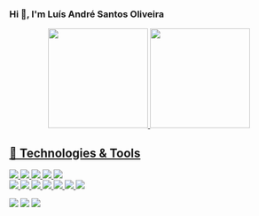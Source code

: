 ### Hi 👋, I'm Luís André Santos Oliveira
<div align="center">
  <a href="https://github.com/luisandre-oliveira">
  <img height="180em" src="https://github-readme-stats.vercel.app/api?username=luisandre-oliveira&show_icons=true&theme=vision-friendly-dark&include_all_commits=true&count_private=true"/>
  <img height="180em" src="https://github-readme-stats.vercel.app/api/top-langs/?username=luisandre-oliveira&layout=compact&theme=vision-friendly-dark&include_all_commits=true&count_private=true"/>
</div>

## 🧰 Technologies & Tools
  ![](https://img.shields.io/badge/OS-Windows-informational?style=flat&logo=windows&logoColor=white&color=blue)
  ![](https://img.shields.io/badge/OS-Fedora-informational?style=flat&logo=fedora&logoColor=white&color=blue)
  ![](https://img.shields.io/badge/Editor-VisualStudioCode-informational?style=flat&logo=visual-studio-code&logoColor=white&color=blue)
  ![](https://img.shields.io/badge/Editor-IntelliJ_IDEA-informational?style=flat&logo=intellij-idea&logoColor=white&color=blue)
  ![](https://img.shields.io/badge/Editor-AndroidStudio-informational?style=flat&logo=android-studio&logoColor=white&color=blue)  
  ![](https://img.shields.io/badge/Code-C-informational?style=flat&logo=c&logoColor=white&color=blue)
  ![](https://img.shields.io/badge/Code-Java-informational?style=flat&logo=java&logoColor=white&color=blue)
  ![](https://img.shields.io/badge/Code-PYTHON-informational?style=flat&logo=python&logoColor=white&color=blue)
  ![](https://img.shields.io/badge/Code-HTML-informational?style=flat&logo=HTML5&logoColor=white&color=blue)
  ![](https://img.shields.io/badge/Code-JS-informational?style=flat&logo=javascript&logoColor=white&color=blue)
  ![](https://img.shields.io/badge/Code-CSS-informational?style=flat&logo=CSS3&logoColor=white&color=blue)
  ![](https://img.shields.io/badge/Code-Kotlin-informational?style=flat&logo=kotlin&logoColor=white&color=blue)
<div> 
</a>
  <a href="https://instagram.com/luisandre_oliveira" target="_blank"><img src="https://img.shields.io/badge/-Instagram-%23E4405F?style=for-the-badge&logo=instagram&logoColor=white" target="_blank"></a>
  <a href = "mailto:luisandre12100@gmail.com"><img src="https://img.shields.io/badge/-Gmail-%23333?style=for-the-badge&logo=gmail&logoColor=white" target="_blank"></a>
  <a href="https://www.linkedin.com/in/luís-andré-oliveira-3bb769161/" target="_blank"><img src="https://img.shields.io/badge/-LinkedIn-%230077B5?style=for-the-badge&logo=linkedin&logoColor=white" target="_blank"></a>   
</div>
